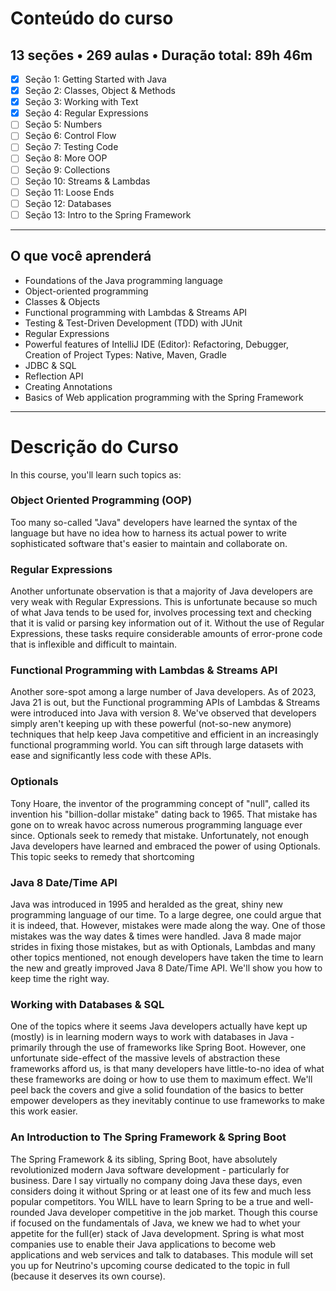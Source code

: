 # Conteúdo do curso

## 13 seções • 269 aulas • Duração total: 89h 46m

- [x] Seção 1: Getting Started with Java
- [x] Seção 2: Classes, Object & Methods
- [x] Seção 3: Working with Text
- [x] Seção 4: Regular Expressions
- [ ] Seção 5: Numbers
- [ ] Seção 6: Control Flow
- [ ] Seção 7: Testing Code
- [ ] Seção 8: More OOP
- [ ] Seção 9: Collections
- [ ] Seção 10: Streams & Lambdas
- [ ] Seção 11: Loose Ends
- [ ] Seção 12: Databases
- [ ] Seção 13: Intro to the Spring Framework
---

## O que você aprenderá

- Foundations of the Java programming language
- Object-oriented programming
- Classes & Objects
- Functional programming with Lambdas & Streams API
- Testing & Test-Driven Development (TDD) with JUnit
- Regular Expressions
- Powerful features of IntelliJ IDE (Editor): Refactoring, Debugger, Creation of Project Types: Native, Maven, Gradle
- JDBC & SQL
- Reflection API
- Creating Annotations
- Basics of Web application programming with the Spring Framework
---

# Descrição do Curso

In this course, you'll learn such topics as:

### Object Oriented Programming (OOP)

Too many so-called "Java" developers have learned the syntax of the language but have no idea how to harness its actual power to write sophisticated software that's easier to maintain and collaborate on.

### Regular Expressions

Another unfortunate observation is that a majority of Java developers are very weak with Regular Expressions. This is unfortunate because so much of what Java tends to be used for, involves processing text and checking that it is valid or parsing key information out of it. Without the use of Regular Expressions, these tasks require considerable amounts of error-prone code that is inflexible and difficult to maintain.

### Functional Programming with Lambdas & Streams API

Another sore-spot among a large number of Java developers. As of 2023, Java 21 is out, but the Functional programming APIs of Lambdas & Streams were introduced into Java with version 8. We've observed that developers simply aren't keeping up with these powerful (not-so-new anymore) techniques that help keep Java competitive and efficient in an increasingly functional programming world. You can sift through large datasets with ease and significantly less code with these APIs.

### Optionals

Tony Hoare, the inventor of the programming concept of "null", called its invention his "billion-dollar mistake" dating back to 1965. That mistake has gone on to wreak havoc across numerous programming language ever since. Optionals seek to remedy that mistake. Unfortunately, not enough Java developers have learned and embraced the power of using Optionals. This topic seeks to remedy that shortcoming

### Java 8 Date/Time API

Java was introduced in 1995 and heralded as the great, shiny new programming language of our time. To a large degree, one could argue that it is indeed, that. However, mistakes were made along the way. One of those mistakes was the way dates & times were handled. Java 8 made major strides in fixing those mistakes, but as with Optionals, Lambdas and many other topics mentioned, not enough developers have taken the time to learn the new and greatly improved Java 8 Date/Time API. We'll show you how to keep time the right way.

### Working with Databases & SQL

One of the topics where it seems Java developers actually have kept up (mostly) is in learning modern ways to work with databases in Java - primarily through the use of frameworks like Spring Boot. However, one unfortunate side-effect of the massive levels of abstraction these frameworks afford us, is that many developers have little-to-no idea of what these frameworks are doing or how to use them to maximum effect. We'll peel back the covers and give a solid foundation of the basics to better empower developers as they inevitably continue to use frameworks to make this work easier.

### An Introduction to The Spring Framework & Spring Boot

The Spring Framework & its sibling, Spring Boot, have absolutely revolutionized modern Java software development - particularly for business. Dare I say virtually no company doing Java these days, even considers doing it without Spring or at least one of its few and much less popular competitors. You WILL have to learn Spring to be a true and well-rounded Java developer competitive in the job market. Though this course if focused on the fundamentals of Java, we knew we had to whet your appetite for the full(er) stack of Java development. Spring is what most companies use to enable their Java applications to become web applications and web services and talk to databases. This module will set you up for Neutrino's upcoming course dedicated to the topic in full (because it deserves its own course).


